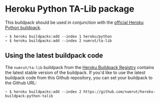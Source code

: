 # Heroku Python TA-Lib package

This buildpack should be used in conjunction with the [official Heroku Python buildpack](https://github.com/heroku/heroku-buildpack-python).

```
~ $ heroku buildpacks:add --index 1 heroku/python
~ $ heroku buildpacks:add --index 2 numrut/ta-lib
```

## Using the latest buildpack code

The `numrut/ta-lib` buildpack from the [Heroku Buildpack Registry](https://devcenter.heroku.com/articles/buildpack-registry) contains the latest stable version of the buildpack. If you'd like to use the latest buildpack code from this Github repository, you can set your buildpack to the Github URL:

```
~ $ heroku buildpacks:add --index 2 https://github.com/numrut/heroku-buildpack-python-talib
```

